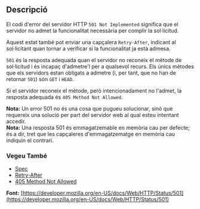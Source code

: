 ## Descripció

El codi d'error del servidor HTTP `501 Not Implemented` significa que el servidor no admet la funcionalitat necessària per complir la sol·licitud.

Aquest estat també pot enviar una capçalera `Retry-After`, indicant al sol·licitant quan tornar a verificar si la funcionalitat ja està admesa.

`501` és la resposta adequada quan el servidor no reconeix el mètode de sol·licitud i és incapaç d'admetre'l per a qualsevol recurs. Els únics mètodes que els servidors estan obligats a admetre (i, per tant, que no han de retornar `501`) són `GET` i `HEAD`.

Si el servidor reconeix el mètode, però intencionadament no l'admet, la resposta adequada és `405 Method Not Allowed`.

<aside class="info"><strong>Nota:</strong> Un error 501 no és una cosa que pugueu solucionar, sinó que requereix una solució per part del servidor web al qual esteu intentant accedir.</aside>

<aside class="info"><strong>Nota:</strong> Una resposta 501 és emmagatzemable en memòria cau per defecte; és a dir, tret que les capçaleres d'emmagatzematge en memòria cau indiquin el contrari.</aside>

### Vegeu També

- [Spec](https://www.rfc-editor.org/rfc/rfc9110#status.501)
- [Retry-After](https://developer.mozilla.org/en-US/docs/Web/HTTP/Headers/Retry-After)
- [405 Method Not Allowed](https://http.cat/status/405)

**Font:** [https://developer.mozilla.org/en-US/docs/Web/HTTP/Status/501](https://developer.mozilla.org/en-US/docs/Web/HTTP/Status/501)
